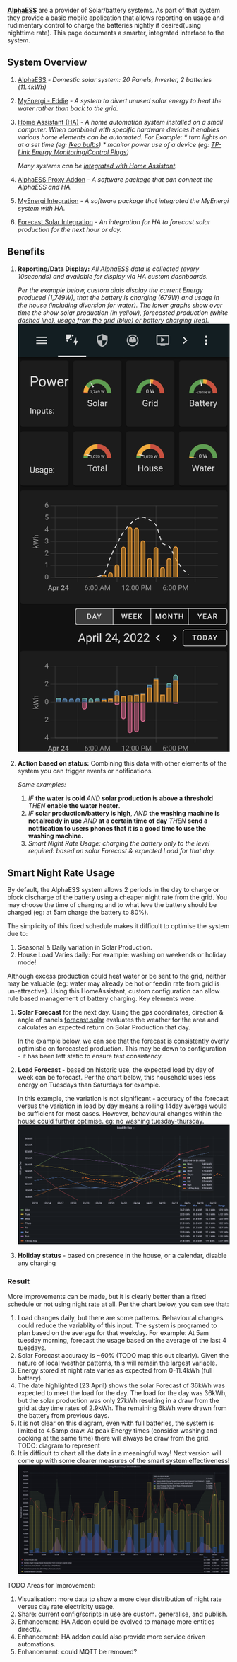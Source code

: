 [**AlphaESS**](https://www.alphaess.com) are a provider of Solar/battery systems. As part of that system they provide a basic mobile application that allows reporting on usage and rudimentary control to charge the batteries nightly if desired(using nighttime rate). 
This page documents a smarter, integrated interface to the system.

## System Overview
1. [AlphaESS](https://www.alphaess.com) _- Domestic solar system: 20 Panels, Inverter, 2 batteries (11.4kWh)_
2. [MyEnergi - Eddie](https://myenergi.com/product/eddi/) _- A system to divert unused solar energy to heat the water rather than back to the grid._
3. [Home Assistant (HA)](https://www.home-assistant.io/) _- A home automation system installed on a small computer. When combined with specific hardware devices it enables various home elements can be automated. For Example:_
   _* turn lights on at a set time (eg: [Ikea bulbs](https://www.ikea.com/ie/en/cat/smart-lighting-36812/))_
   _* monitor power use of a device (eg: [TP-Link Energy Monitoring/Control Plugs](https://www.amazon.co.uk/TP-LINK-Tapo-Wireless-Required-P100/dp/B097YBXHTW?th=1))_
   
   _Many systems can be [integrated with Home Assistant](https://www.home-assistant.io/integrations/)._

4. [AlphaESS Proxy Addon](https://github.com/230delphi/hassio-addons/tree/main/alphaess-proxy-addon) _- A software package that can connect the AlphaESS and HA._
5. [MyEnergi Integration](https://github.com/cjne/ha-myenergi/) _- A software package that integrated the MyEnergi system with HA._
6. [Forecast.Solar Integration](https://www.home-assistant.io/integrations/forecast_solar/) _- An integration for HA to forecast solar production for the next hour or day._  

## Benefits
1. **Reporting/Data Display:** _All AlphaESS data is collected (every 10seconds) and available for display via HA custom dashboards._ 

   *Per the example below, custom dials display the current Energy produced (1,749W), that the battery is charging (679W) and usage in the house (including diversion for water). The lower graphs show over time the show solar production (in yellow), forecasted production (white dashed line), usage from the grid (blue) or battery charging (red).*
   ![images/HomeAssistant-ScreenShot1.jpg](images/HomeAssistant-ScreenShot1.jpg)


2. **Action based on status:** Combining this data with other elements of the system you can trigger events or notifications.

   *Some examples:*
   1. _IF_  **the water is cold** _AND_ **solar production is above a threshold** _THEN_ **enable the water heater**.
   2. _IF_ **solar production/battery is high**, _AND_ **the washing machine is not already in use** _AND_ **at a certain time of day** _THEN_ **send a notification to users phones that it is a good time to use the washing machine.**
   3. *Smart Night Rate Usage: charging the battery only to the level required: based on solar Forecast & expected Load for that day.*
   

## Smart Night Rate Usage
By default, the AlphaESS system allows 2 periods in the day to charge or block discharge of the battery using a cheaper night rate from the grid. You may choose the time of charging and to what leve the battery should be charged (eg: at 5am charge the battery to 80%).

The simplicity of this fixed schedule makes it difficult to optimise the system due to:
1. Seasonal & Daily variation in Solar Production.
2. House Load Varies daily: For example: washing on weekends or holiday mode!

Although excess production could heat water or be sent to the grid, neither may be valuable (eg: water may already be hot or feedin rate from grid is un-attractive). Using this HomeAssistant, custom configuration can allow rule based management of battery charging. Key elements were: 

1. **Solar Forecast** for the next day. Using the gps coordinates, direction & angle of panels [forecast.solar](https://forecast.solar/) evaluates the weather for the area and calculates an expected return on Solar Production that day.

   In the example below, we can see that the forecast is consistently overly optimistic on forecasted production. This may be down to configuration - it has been left static to ensure test consistency.


2. **Load Forecast** - based on historic use, the expected load by day of week can be forecast. Per the chart below, this household uses less energy on Tuesdays than Saturdays for example.

   In this example, the variation is not significant - accuracy of the forecast versus the variation in load by day means a rolling 14day average would be sufficient for most cases. However, behavioural changes within the house could further optimise. eg: no washing tuesday-thursday. 
![images/load_by_day.png](images/load_by_day.png)


3. **Holiday status** - based on presence in the house, or a calendar, disable any charging 


### Result
More improvements can be made, but it is clearly better than a fixed schedule or not using night rate at all.
Per the chart below, you can see that:
1. Load changes daily, but there are some patterns. Behavioural changes could reduce the variablity of this input. The system is programed to plan based on the average for that weekday. For example: At 5am tuesday morning, forecast the usage based on the average of the last 4 tuesdays. 
2. Solar Forecast accuracy is ~60% (TODO map this out clearly). Given the nature of local weather patterns, this will remain the largest variable.
3. Energy stored at night rate varies as expected from 0-11.4kWh (full battery). 
4. The date highlighted (23 April) shows the solar Forecast of 36kWh was expected to meet the load for the day. The load for the day was 36kWh, but the solar production was only 27kWh resulting in a draw from the grid at day time rates of 2.9kWh. The remaining 6kWh were drawn from the battery from previous days.
5. It is not clear on this diagram, even with full batteries, the system is limited to 4.5amp draw. At peak Energy times (consider washing and cooking at the same time) there will always be draw from the grid. TODO: diagram to represent
6. It is difficult to chart all the data in a meaningful way! Next version will come up with some clearer measures of the smart system effectiveness! 
![images/energy_source_use.png](images/energy_source_use.png)


TODO Areas for Improvement:
1. Visualisation: more data to show a more clear distribution of night rate versus day rate electricity usage.
2. Share: current config/scripts in use are custom. generalise, and publish.
3. Enhancement: HA Addon could be evolved to manage more entities directly. 
4. Enhancement: HA addon could also provide more service driven automations.
5. Enhancement: could MQTT be removed?

